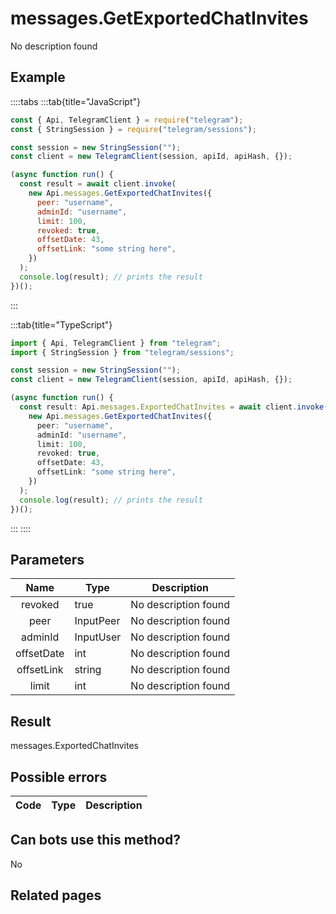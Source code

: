 # messages.GetExportedChatInvites

No description found

## Example

::::tabs
:::tab{title="JavaScript"}

```js
const { Api, TelegramClient } = require("telegram");
const { StringSession } = require("telegram/sessions");

const session = new StringSession("");
const client = new TelegramClient(session, apiId, apiHash, {});

(async function run() {
  const result = await client.invoke(
    new Api.messages.GetExportedChatInvites({
      peer: "username",
      adminId: "username",
      limit: 100,
      revoked: true,
      offsetDate: 43,
      offsetLink: "some string here",
    })
  );
  console.log(result); // prints the result
})();
```

:::

:::tab{title="TypeScript"}

```ts
import { Api, TelegramClient } from "telegram";
import { StringSession } from "telegram/sessions";

const session = new StringSession("");
const client = new TelegramClient(session, apiId, apiHash, {});

(async function run() {
  const result: Api.messages.ExportedChatInvites = await client.invoke(
    new Api.messages.GetExportedChatInvites({
      peer: "username",
      adminId: "username",
      limit: 100,
      revoked: true,
      offsetDate: 43,
      offsetLink: "some string here",
    })
  );
  console.log(result); // prints the result
})();
```

:::
::::

## Parameters

|    Name    | Type      | Description          |
| :--------: | --------- | -------------------- |
|  revoked   | true      | No description found |
|    peer    | InputPeer | No description found |
|  adminId   | InputUser | No description found |
| offsetDate | int       | No description found |
| offsetLink | string    | No description found |
|   limit    | int       | No description found |

## Result

messages.ExportedChatInvites

## Possible errors

| Code | Type | Description |
| :--: | ---- | ----------- |

## Can bots use this method?

No

## Related pages
